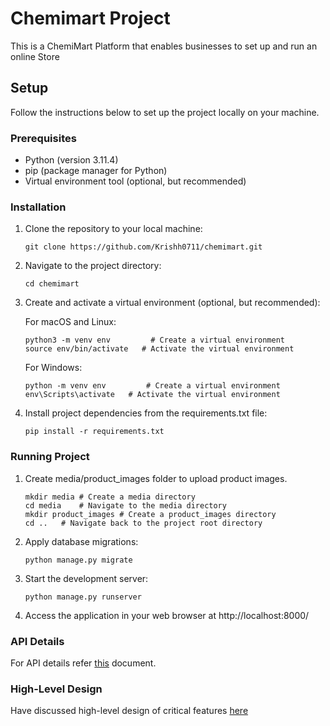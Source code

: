 # Chemimart Project

This is a ChemiMart Platform that enables businesses to set up and run an online Store

## Setup

Follow the instructions below to set up the project locally on your machine.

### Prerequisites

- Python (version 3.11.4) 
- pip (package manager for Python)
- Virtual environment tool (optional, but recommended)

### Installation

1. Clone the repository to your local machine:

   ```shell
   git clone https://github.com/Krishh0711/chemimart.git

2. Navigate to the project directory:
   
   ```shell
   cd chemimart

3. Create and activate a virtual environment (optional, but recommended):

   For macOS and Linux:
   ```shell
   python3 -m venv env         # Create a virtual environment
   source env/bin/activate   # Activate the virtual environment
   ```
   
   For Windows:
    ```shell
   python -m venv env         # Create a virtual environment
   env\Scripts\activate   # Activate the virtual environment
   ```

5. Install project dependencies from the requirements.txt file:

   ```shell
   pip install -r requirements.txt

### Running Project

1. Create media/product_images folder to upload product images. 

   ```shell
   mkdir media # Create a media directory
   cd media    # Navigate to the media directory
   mkdir product_images # Create a product_images directory
   cd ..   # Navigate back to the project root directory

2. Apply database migrations:

   ```shell
   python manage.py migrate

3. Start the development server:

   ```shell
   python manage.py runserver

4. Access the application in your web browser at http://localhost:8000/


### API Details

   For API details refer [this](https://docs.google.com/spreadsheets/d/1bNBefw0jzZ7WwusXcUxZKMVZIi4uT-dXK_IpuYUmIP4/edit?usp=sharing) document.

### High-Level Design 

   Have discussed high-level design of critical features [here](https://docs.google.com/document/d/1E2u4KNTDXW6OIkyRKCUqQqZ3_6Ic9gQJOQavNCJROso/edit?usp=sharing)
